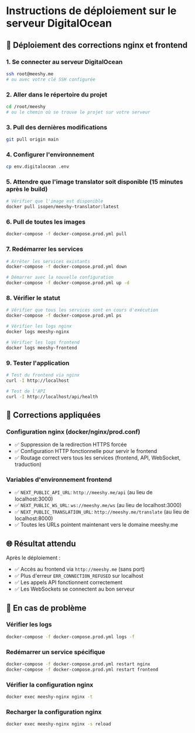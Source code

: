 # Instructions de déploiement sur le serveur DigitalOcean

## 🚀 Déploiement des corrections nginx et frontend

### 1. Se connecter au serveur DigitalOcean
```bash
ssh root@meeshy.me
# ou avec votre clé SSH configurée
```

### 2. Aller dans le répertoire du projet
```bash
cd /root/meeshy
# ou le chemin où se trouve le projet sur votre serveur
```

### 3. Pull des dernières modifications
```bash
git pull origin main
```

### 4. Configurer l'environnement
```bash
cp env.digitalocean .env
```

### 5. Attendre que l'image translator soit disponible (15 minutes après le build)
```bash
# Vérifier que l'image est disponible
docker pull isopen/meeshy-translator:latest
```

### 6. Pull de toutes les images
```bash
docker-compose -f docker-compose.prod.yml pull
```

### 7. Redémarrer les services
```bash
# Arrêter les services existants
docker-compose -f docker-compose.prod.yml down

# Démarrer avec la nouvelle configuration
docker-compose -f docker-compose.prod.yml up -d
```

### 8. Vérifier le statut
```bash
# Vérifier que tous les services sont en cours d'exécution
docker-compose -f docker-compose.prod.yml ps

# Vérifier les logs nginx
docker logs meeshy-nginx

# Vérifier les logs frontend
docker logs meeshy-frontend
```

### 9. Tester l'application
```bash
# Test du frontend via nginx
curl -I http://localhost

# Test de l'API
curl -I http://localhost/api/health
```

## 🔧 Corrections appliquées

### Configuration nginx (docker/nginx/prod.conf)
- ✅ Suppression de la redirection HTTPS forcée
- ✅ Configuration HTTP fonctionnelle pour servir le frontend
- ✅ Routage correct vers tous les services (frontend, API, WebSocket, traduction)

### Variables d'environnement frontend
- ✅ `NEXT_PUBLIC_API_URL`: `http://meeshy.me/api` (au lieu de localhost:3000)
- ✅ `NEXT_PUBLIC_WS_URL`: `ws://meeshy.me/ws` (au lieu de localhost:3000)
- ✅ `NEXT_PUBLIC_TRANSLATION_URL`: `http://meeshy.me/translate` (au lieu de localhost:8000)
- ✅ Toutes les URLs pointent maintenant vers le domaine meeshy.me

## 🌐 Résultat attendu

Après le déploiement :
- ✅ Accès au frontend via `http://meeshy.me` (sans port)
- ✅ Plus d'erreur `ERR_CONNECTION_REFUSED` sur localhost
- ✅ Les appels API fonctionnent correctement
- ✅ Les WebSockets se connectent au bon serveur

## 🚨 En cas de problème

### Vérifier les logs
```bash
docker-compose -f docker-compose.prod.yml logs -f
```

### Redémarrer un service spécifique
```bash
docker-compose -f docker-compose.prod.yml restart nginx
docker-compose -f docker-compose.prod.yml restart frontend
```

### Vérifier la configuration nginx
```bash
docker exec meeshy-nginx nginx -t
```

### Recharger la configuration nginx
```bash
docker exec meeshy-nginx nginx -s reload
```
